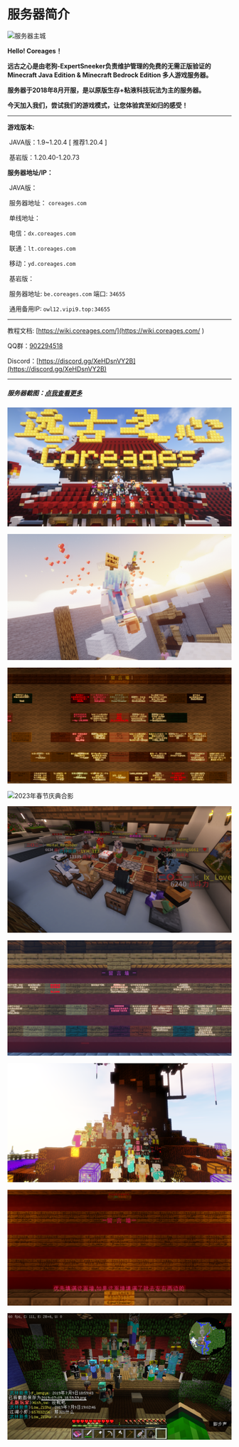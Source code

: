 # 服务器简介

![服务器主城](image/spawn.png)

**Hello! Coreages！**

**远古之心是由老狗-ExpertSneeker负责维护管理的免费的无需正版验证的Minecraft Java Edition & Minecraft Bedrock Edition 多人游戏服务器。**

**服务器于2018年8月开服，是以原版生存+粘液科技玩法为主的服务器。**

**今天加入我们，尝试我们的游戏模式，让您体验宾至如归的感受！**

------

**游戏版本:** 

​	JAVA版：1.9~1.20.4 [ 推荐1.20.4 ] 

​	基岩版：1.20.40-1.20.73

**服务器地址/IP：**

​	JAVA版：

​		服务器地址： `coreages.com` 

​		单线地址： 

​		电信：`dx.coreages.com` 

​		联通：`lt.coreages.com` 

​		移动：`yd.coreages.com` 

​	基岩版：

​		服务器地址: `be.coreages.com` 端口: `34655`

​	通用备用IP: `owl12.vipi9.top:34655` 

------

教程文档: [https://wiki.coreages.com/](https://wiki.coreages.com/ ) 

QQ群：[902294518](https://qm.qq.com/q/RXH536hWso) 

Discord：[https://discord.gg/XeHDsnVY2B](https://discord.gg/XeHDsnVY2B)

------

##### 服务器截图：**[点我查看更多](Coreages4.md)**

![2024年春节庆典合影](image/2024new.png)

![2024年春节庆典活动现场](image/2024pk.png)

![2024年春节庆典留言墙](image/2024newly.png)

![2023年春节庆典合影](image/2023new.png)

![2023年春节庆典活动现场](image/2023new1.png)

![2023年春节庆典留言墙](image/2023newly.png)

![2021年五周年庆典合影](image/20215year.png)

![2021年五周年庆典留言墙](image/20215yearly.png)

![2019](image/2019.png)
